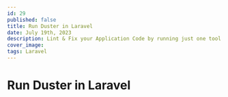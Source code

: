 ```yaml
---
id: 29
published: false
title: Run Duster in Laravel
date: July 19th, 2023
description: Lint & Fix your Application Code by running just one tool
cover_image:
tags: Laravel
---
```


# Run Duster in Laravel